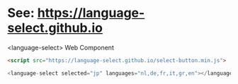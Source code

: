 # See: https://language-select.github.io
&lt;language-select> Web Component

```html
<script src="https://language-select.github.io/select-button.min.js">

<language-select selected="jp" languages="nl,de,fr,it,gr,en"></language-select>
```